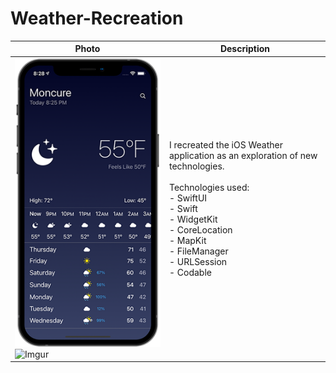 # Weather-Recreation
| Photo | Description |
| ---- | ---- |
| ![Imgur](Screenshots/WeatherScreen.png) ![Imgur](https://i.imgur.com/QqnQFarm.png) | I recreated the iOS Weather application as an exploration of new technologies.<br><br> Technologies used:<br>- SwiftUI <br>- Swift <br>-  WidgetKit <br>- CoreLocation <br>- MapKit <br>- FileManager<br>- URLSession<br>- Codable|
